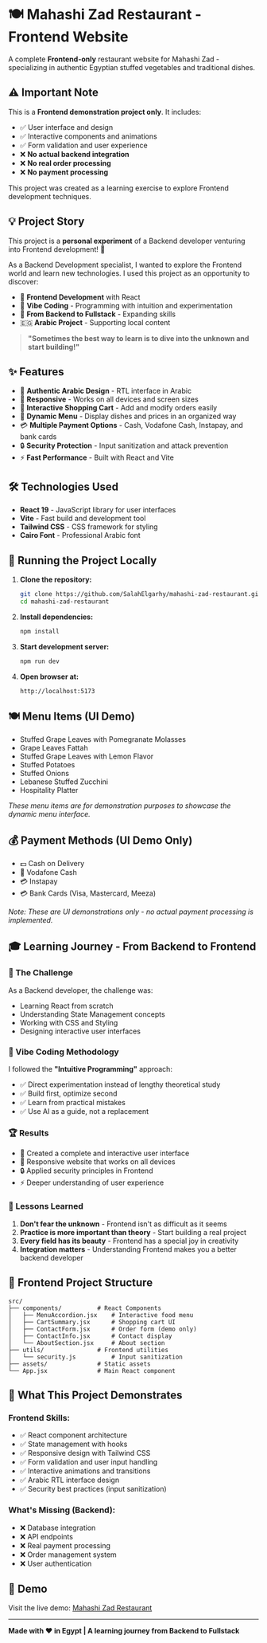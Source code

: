 # 🍽️ Mahashi Zad Restaurant - Frontend Website

A complete **Frontend-only** restaurant website for Mahashi Zad - specializing in authentic Egyptian stuffed vegetables and traditional dishes.

## ⚠️ Important Note

This is a **Frontend demonstration project only**. It includes:
- ✅ User interface and design
- ✅ Interactive components and animations
- ✅ Form validation and user experience
- ❌ **No actual backend integration**
- ❌ **No real order processing**
- ❌ **No payment processing**

This project was created as a learning exercise to explore Frontend development techniques.

## 💡 Project Story

This project is a **personal experiment** of a Backend developer venturing into Frontend development! 🚀

As a Backend Development specialist, I wanted to explore the Frontend world and learn new technologies. I used this project as an opportunity to discover:

- 🎨 **Frontend Development** with React
- 🎯 **Vibe Coding** - Programming with intuition and experimentation
- 🔄 **From Backend to Fullstack** - Expanding skills
- 🇪🇬 **Arabic Project** - Supporting local content

> **"Sometimes the best way to learn is to dive into the unknown and start building!"**

## ✨ Features

- 🎨 **Authentic Arabic Design** - RTL interface in Arabic
- 📱 **Responsive** - Works on all devices and screen sizes
- 🛒 **Interactive Shopping Cart** - Add and modify orders easily
- 🍴 **Dynamic Menu** - Display dishes and prices in an organized way
- 💳 **Multiple Payment Options** - Cash, Vodafone Cash, Instapay, and bank cards
- 🔒 **Security Protection** - Input sanitization and attack prevention
- ⚡ **Fast Performance** - Built with React and Vite

## 🛠️ Technologies Used

- **React 19** - JavaScript library for user interfaces
- **Vite** - Fast build and development tool
- **Tailwind CSS** - CSS framework for styling
- **Cairo Font** - Professional Arabic font

## 🚀 Running the Project Locally

1. **Clone the repository:**
   ```bash
   git clone https://github.com/SalahElgarhy/mahashi-zad-restaurant.git
   cd mahashi-zad-restaurant
   ```

2. **Install dependencies:**
   ```bash
   npm install
   ```

3. **Start development server:**
   ```bash
   npm run dev
   ```

4. **Open browser at:**
   ```
   http://localhost:5173
   ```

## 🍽️ Menu Items (UI Demo)

- Stuffed Grape Leaves with Pomegranate Molasses
- Grape Leaves Fattah
- Stuffed Grape Leaves with Lemon Flavor
- Stuffed Potatoes
- Stuffed Onions
- Lebanese Stuffed Zucchini
- Hospitality Platter

*These menu items are for demonstration purposes to showcase the dynamic menu interface.*

## 💰 Payment Methods (UI Demo Only)

- 💵 Cash on Delivery
- 📱 Vodafone Cash
- 💳 Instapay
- 💳 Bank Cards (Visa, Mastercard, Meeza)

*Note: These are UI demonstrations only - no actual payment processing is implemented.*

## 🎓 Learning Journey - From Backend to Frontend

### 🔄 The Challenge
As a Backend developer, the challenge was:
- Learning React from scratch
- Understanding State Management concepts
- Working with CSS and Styling
- Designing interactive user interfaces

### 🎯 Vibe Coding Methodology
I followed the **"Intuitive Programming"** approach:
- ✅ Direct experimentation instead of lengthy theoretical study
- ✅ Build first, optimize second
- ✅ Learn from practical mistakes
- ✅ Use AI as a guide, not a replacement

### 🏆 Results
- 🎨 Created a complete and interactive user interface
- 📱 Responsive website that works on all devices
- 🔒 Applied security principles in Frontend
- ⚡ Deeper understanding of user experience

### 💭 Lessons Learned
1. **Don't fear the unknown** - Frontend isn't as difficult as it seems
2. **Practice is more important than theory** - Start building a real project
3. **Every field has its beauty** - Frontend has a special joy in creativity
4. **Integration matters** - Understanding Frontend makes you a better backend developer

## 📁 Frontend Project Structure

```
src/
├── components/          # React Components
│   ├── MenuAccordion.jsx    # Interactive food menu
│   ├── CartSummary.jsx      # Shopping cart UI
│   ├── ContactForm.jsx      # Order form (demo only)
│   ├── ContactInfo.jsx      # Contact display
│   └── AboutSection.jsx     # About section
├── utils/               # Frontend utilities
│   └── security.js          # Input sanitization
├── assets/              # Static assets
└── App.jsx              # Main React component
```

## 🎯 What This Project Demonstrates

### Frontend Skills:
- ✅ React component architecture
- ✅ State management with hooks
- ✅ Responsive design with Tailwind CSS
- ✅ Form validation and user input handling
- ✅ Interactive animations and transitions
- ✅ Arabic RTL interface design
- ✅ Security best practices (input sanitization)

### What's Missing (Backend):
- ❌ Database integration
- ❌ API endpoints
- ❌ Real payment processing
- ❌ Order management system
- ❌ User authentication

## 🌟 Demo

Visit the live demo: [Mahashi Zad Restaurant](https://salahElgarhy.github.io/mahashi-zad-restaurant)

---

**Made with ❤️ in Egypt | A learning journey from Backend to Fullstack**
